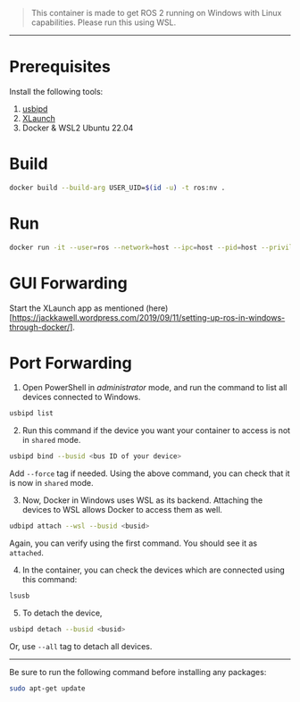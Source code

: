 > This container is made to get ROS 2 running on Windows with Linux capabilities. Please run this using WSL.

---

# Prerequisites
Install the following tools:
1. [usbipd](https://learn.microsoft.com/en-us/windows/wsl/connect-usb)
2. [XLaunch](https://sourceforge.net/projects/vcxsrv/)
3. Docker & WSL2 Ubuntu 22.04

# Build
```bash
docker build --build-arg USER_UID=$(id -u) -t ros:nv .
```

# Run
```bash
docker run -it --user=ros --network=host --ipc=host --pid=host --privileged ros:nv
```

# GUI Forwarding
Start the XLaunch app as mentioned (here)[https://jackkawell.wordpress.com/2019/09/11/setting-up-ros-in-windows-through-docker/].

# Port Forwarding
1. Open PowerShell in *administrator* mode, and run the command to list all devices connected to Windows.
```bash
usbipd list
```

2. Run this command if the device you want your container to access is not in `shared` mode.
```bash
usbipd bind --busid <bus ID of your device>
```
Add `--force` tag if needed. Using the above command, you can check that it is now in `shared` mode.

3. Now, Docker in Windows uses WSL as its backend. Attaching the devices to WSL allows Docker to access them as well.
```bash
udbipd attach --wsl --busid <busid>
```
Again, you can verify using the first command. You should see it as `attached`.

4. In the container, you can check the devices which are connected using this command:
```bash
lsusb
```

5. To detach the device,
```bash
usbipd detach --busid <busid>
```
Or, use `--all` tag to detach all devices.

---

Be sure to run the following command before installing any packages:
```bash
sudo apt-get update
```

